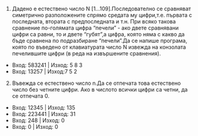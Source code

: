1. Дадено е естествено число N [1...109].Последователно се сравняват симетрично разположените спрямо средата му цифри,т.е. първата с последната, втората с предпоследната и т.н.   При всяко такова сравнение по-голямата цифра “печели” - ако двете сравнявани цифри са равни, то и двете “губят”,а цифра, която няма с какво да бъде сравнена по подразбиране “печели”.Да се напише програма, която по въведено от клавиатурата число N извежда на конзолата печелившите цифри (в реда на извършените сравнения).        

- Вход: 583241 | Изход: 5 8 3
- Вход: 13257 | Изход:7 5 2   
         
2. Въвежда се естествено число n.Да се отпечата това естествено число без четните цифри. Ако в числото всички цифри са четни, да се отпечата 0.

- Вход: 12345 | Изход: 135   
- Вход: 223441 | Изход: 31   
- Вход: 248 | Изход: 0       
- Вход: 0 | Изход: 0                     

